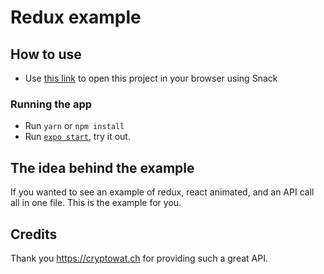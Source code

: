 # Redux example

## How to use

- Use [this link](https://snack.expo.io/@documentation/reduxexample) to open this project in your browser using Snack

### Running the app

- Run `yarn` or `npm install`
- Run [`expo start`](https://docs.expo.io/versions/latest/workflow/expo-cli/), try it out.

## The idea behind the example

If you wanted to see an example of redux, react animated, and an API call all in one file. This is the example for you.

## Credits

Thank you https://cryptowat.ch for providing such a great API.
